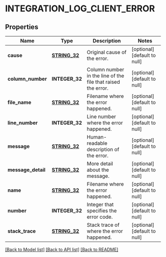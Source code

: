 # INTEGRATION_LOG_CLIENT_ERROR

## Properties
Name | Type | Description | Notes
------------ | ------------- | ------------- | -------------
**cause** | [**STRING_32**](STRING_32.md) | Original cause of the error. | [optional] [default to null]
**column_number** | **INTEGER_32** | Column number in the line of the file that raised the error. | [optional] [default to null]
**file_name** | [**STRING_32**](STRING_32.md) | Filename where the error happened. | [optional] [default to null]
**line_number** | **INTEGER_32** | Line number where the error happened. | [optional] [default to null]
**message** | [**STRING_32**](STRING_32.md) | Human-readable description of the error. | [optional] [default to null]
**message_detail** | [**STRING_32**](STRING_32.md) | More detail about the message. | [optional] [default to null]
**name** | [**STRING_32**](STRING_32.md) | Filename where the error happened. | [optional] [default to null]
**number** | **INTEGER_32** | Integer that specifies the error code. | [optional] [default to null]
**stack_trace** | [**STRING_32**](STRING_32.md) | Stack trace of where the error happened. | [optional] [default to null]

[[Back to Model list]](../README.md#documentation-for-models) [[Back to API list]](../README.md#documentation-for-api-endpoints) [[Back to README]](../README.md)


